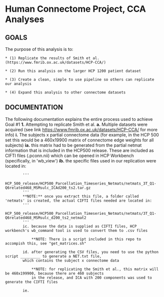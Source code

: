 # Human Connectome Project, CCA Analyses

## GOALS
The purpose of this analysis is to:

    * (1) Replicate the results of Smith et al. (https://www.fmrib.ox.ac.uk/datasets/HCP-CCA/)
    
    * (2) Run this analysis on the larger HCP 1200 patient dataset
    
    * (3) Create a clean, simple to use pipeline so others can replicate our analysis
    
    * (4) Expand this analysis to other connectome datasets
    
    
## DOCUMENTATION
The following documentation explains the entire process used to achieve Goal #1
**1.** Attempting to replicate Smith et al.
    **a.** Multiple datasets were acquired (see link https://www.fmrib.ox.ac.uk/datasets/HCP-CCA/ for more info)
        **i.** The subjects x partial connectome data (for example, in the HCP 500 set this would be a 460x19900 matrix of connectome edge weights for all subjects)
            **ia.** this matrix had to be generated from the partial netmat information that is included in the HCP500 release. These are included as CIFTI files (.pconn.nii) which can be opened in HCP Workbench (specifically, in 'wb_view')
            **ib.** the specific files used in our replication were located in: 
                    
            '''
            HCP_500_release/HCP500_Parcellation_Timeseries_Netmats/netmats_3T_Q1-Q6related468_MSMsulc_ICAd200_ts2.tar.gz
            '''
            **NOTE:** once you extract this file, a folder called 'netmats' is created, the actual CIFTI files needed are located in:
            '''
            HCP_500_release/HCP500_Parcellation_Timeseries_Netmats/netmats/3T_Q1-Q6related468_MSMsulc_d200_ts2_netmat2
            '''
            ic. because the data is supplied as CIFTI files, HCP workbench's wb_command tool is used to convert them to .csv files
                
                **NOTE: There is a script included in this repo to accompish this, see "get_matrices.sh"
                
            id. after generating the CSV files, you need to use the python script _________ to generate a NET.txt file, 
            which contains the subject x connectome data
            
                **NOTE: for replicating the Smith et al., this matrix will be 460x199900, because there are 460 subjects 
                in the release, and ICA with 200 components was used to generate the CIFTI files
            
            ie.
                    
                    
                            